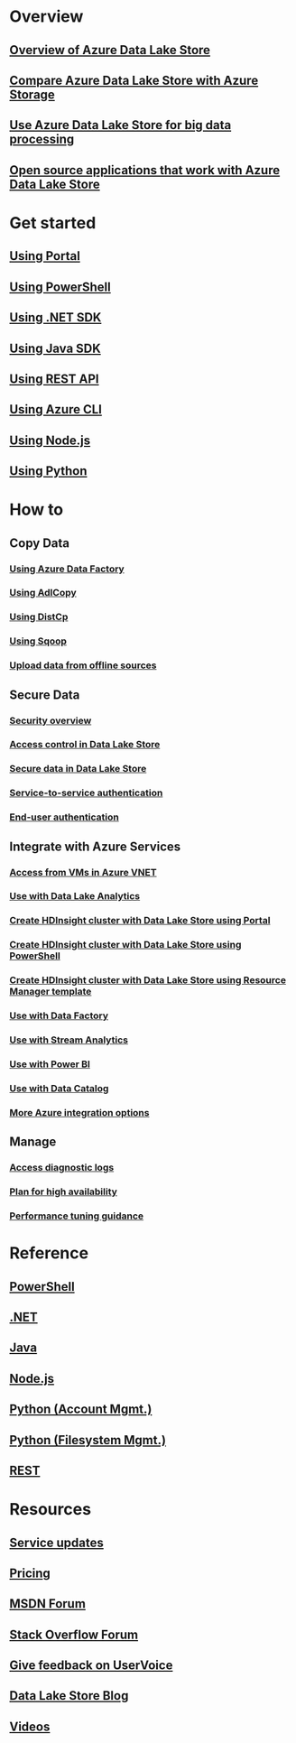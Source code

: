 # Overview
## [Overview of Azure Data Lake Store](data-lake-store-overview.md)
## [Compare Azure Data Lake Store with Azure Storage](data-lake-store-comparison-with-blob-storage.md)
## [Use Azure Data Lake Store for big data processing](data-lake-store-data-scenarios.md)
## [Open source applications that work with Azure Data Lake Store](data-lake-store-compatible-oss-other-applications.md)

# Get started
## [Using Portal](data-lake-store-get-started-portal.md)
## [Using PowerShell](data-lake-store-get-started-powershell.md)
## [Using .NET SDK](data-lake-store-get-started-net-sdk.md)
## [Using Java SDK](data-lake-store-get-started-java-sdk.md)
## [Using REST API](data-lake-store-get-started-rest-api.md)
## [Using Azure CLI](data-lake-store-get-started-cli.md)
## [Using Node.js](data-lake-store-manage-use-nodejs.md)
## [Using Python](data-lake-store-get-started-python.md)

# How to
## Copy Data
### [Using Azure Data Factory](../data-factory/data-factory-azure-datalake-connector.md)
### [Using AdlCopy](data-lake-store-copy-data-azure-storage-blob.md)
### [Using DistCp](data-lake-store-copy-data-wasb-distcp.md)
### [Using Sqoop](data-lake-store-data-transfer-sql-sqoop.md)
### [Upload data from offline sources](data-lake-store-offline-bulk-data-upload.md)

## Secure Data
### [Security overview](data-lake-store-security-overview.md)
### [Access control in Data Lake Store](data-lake-store-access-control.md)
### [Secure data in Data Lake Store](data-lake-store-secure-data.md)
### [Service-to-service authentication](data-lake-store-authenticate-using-active-directory.md)
### [End-user authentication](data-lake-store-end-user-authenticate-using-active-directory.md)

## Integrate with Azure Services
### [Access from VMs in Azure VNET](data-lake-store-connectivity-from-vnets.md)
### [Use with Data Lake Analytics](../data-lake-analytics/data-lake-analytics-get-started-portal.md)
### [Create HDInsight cluster with Data Lake Store using Portal](data-lake-store-hdinsight-hadoop-use-portal.md)
### [Create HDInsight cluster with Data Lake Store using PowerShell](data-lake-store-hdinsight-hadoop-use-powershell.md)
### [Create HDInsight cluster with Data Lake Store using Resource Manager template](data-lake-store-hdinsight-hadoop-use-resource-manager-template.md)
### [Use with Data Factory](../data-factory/data-factory-azure-datalake-connector.md)
### [Use with Stream Analytics](data-lake-store-stream-analytics.md)
### [Use with Power BI](data-lake-store-power-bi.md)
### [Use with Data Catalog](data-lake-store-with-data-catalog.md)
### [More Azure integration options](data-lake-store-integrate-with-other-services.md)

## Manage
### [Access diagnostic logs](data-lake-store-diagnostic-logs.md)
### [Plan for high availability](data-lake-store-troubleshooting-guidance.md)
### [Performance tuning guidance](data-lake-store-performance-tuning-guidance.md)

# Reference
## [PowerShell](/powershell/resourcemanager/azurerm.datalakestore/v3.1.0/azurerm.datalakestore)
## [.NET](https://docs.microsoft.com/en-us/dotnet/api/microsoft.azure.management.datalake.store)
## [Java](/java/api/com.microsoft.azure.datalake.store)
## [Node.js](https://www.npmjs.com/package/azure-arm-datalake-store)
## [Python (Account Mgmt.)](http://azure-sdk-for-python.readthedocs.io/en/latest/sample_azure-mgmt-datalake-store.html)
## [Python (Filesystem Mgmt.)](http://azure-datalake-store.readthedocs.io/en/latest)
## [REST](/rest/api/datalakestore)

# Resources
## [Service updates](https://azure.microsoft.com/updates/?product=data-lake-store)
## [Pricing](https://azure.microsoft.com/pricing/details/data-lake-store/)
## [MSDN Forum](https://social.msdn.microsoft.com/Forums/en-US/home?forum=AzureDataLake)
## [Stack Overflow Forum](http://stackoverflow.com/questions/tagged/azure-data-lake)
## [Give feedback on UserVoice](https://feedback.azure.com/forums/327234-data-lake)
## [Data Lake Store Blog](https://blogs.msdn.microsoft.com/azuredatalake/)
## [Videos](https://azure.microsoft.com/documentation/videos/index/?services=data-lake-store)
